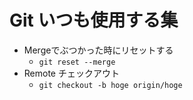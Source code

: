 # Git いつも使用する集

- Mergeでぶつかった時にリセットする
  - `git reset --merge `
- Remote チェックアウト
  - `git checkout -b hoge origin/hoge`